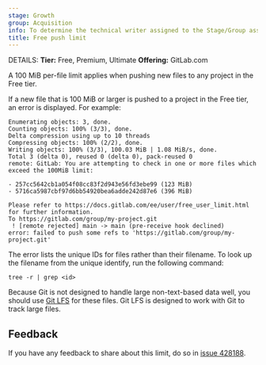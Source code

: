 ```yaml
---
stage: Growth
group: Acquisition
info: To determine the technical writer assigned to the Stage/Group associated with this page, see https://handbook.gitlab.com/handbook/product/ux/technical-writing/#assignments
title: Free push limit
---
```


DETAILS:
**Tier:** Free, Premium, Ultimate
**Offering:** GitLab.com

A 100 MiB per-file limit applies when pushing new files to any project in the Free tier.

If a new file that is 100 MiB or larger is pushed to a project in the Free tier, an error is displayed. For example:

```shell
Enumerating objects: 3, done.
Counting objects: 100% (3/3), done.
Delta compression using up to 10 threads
Compressing objects: 100% (2/2), done.
Writing objects: 100% (3/3), 100.03 MiB | 1.08 MiB/s, done.
Total 3 (delta 0), reused 0 (delta 0), pack-reused 0
remote: GitLab: You are attempting to check in one or more files which exceed the 100MiB limit:

- 257cc5642cb1a054f08cc83f2d943e56fd3ebe99 (123 MiB)
- 5716ca5987cbf97d6bb54920bea6adde242d87e6 (396 MiB)

Please refer to https://docs.gitlab.com/ee/user/free_user_limit.html for further information.
To https://gitlab.com/group/my-project.git
 ! [remote rejected] main -> main (pre-receive hook declined)
error: failed to push some refs to 'https://gitlab.com/group/my-project.git'
```

The error lists the unique IDs for files rather than their filename. To look up the filename from the unique identify, run the following command:

```shell
tree -r | grep <id>
```

Because Git is not designed to handle large non-text-based data well, you should use [Git LFS](../topics/git/lfs/index.md) for these files.
Git LFS is designed to work with Git to track large files.

## Feedback

If you have any feedback to share about this limit, do so in
[issue 428188](https://gitlab.com/gitlab-org/gitlab/-/issues/428188).
